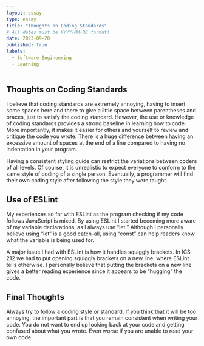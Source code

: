 ```yaml
---
layout: essay
type: essay
title: "Thoughts on Coding Standards"
# All dates must be YYYY-MM-DD format!
date: 2023-09-20
published: true
labels:
  - Software Engineering
  - Learning
---
```


[//]: # (<img width="400px" class="rounded float-start pe-4" src="../img/First-Time/FirstTime.jpg">)


## Thoughts on Coding Standards
I believe that coding standards are extremely annoying, having to insert some spaces here and there to give a little space between parentheses and braces, just to satisfy the coding standard. However, the use or knowledge of coding standards provides a strong baseline in learning how to code. More importantly, it makes it easier for others and yourself to review and critique the code you wrote. There is a huge difference between having an excessive amount of spaces at the end of a line compared to having no indentation in your program.

Having a consistent styling guide can restrict the variations between coders of all levels. Of course, it is unrealistic to expect everyone to conform to the same style of coding of a single person. Eventually, a programmer will find their own coding style after following the style they were taught.


## Use of ESLint
My experiences so far with ESLint as the program checking if my code follows JavaScript is mixed. By using ESLint I started becoming more aware of my variable declarations, as I always use “let.” Although I personally believe using “let” is a good catch-all, using “const” can help readers know what the variable is being used for.

A major issue I had with ESLint is how it handles squiggly brackets. In ICS 212 we had to put opening squiggly brackets on a new line, where ESLint tells otherwise. I personally believe that putting the brackets on a new line gives a better reading experience since it appears to be “hugging” the code.

## Final Thoughts
Always try to follow a coding style or standard. If you think that it will be too annoying, the important part is that you remain consistent when writing your code. You do not want to end up looking back at your code and getting confused about what you wrote. Even worse if you are unable to read your own code.

